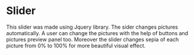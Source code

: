 # Slider

This slider was made using Jquery library. The sider changes pictures automatically. A user can change the pictures with the help of buttons and pictures preview panel too. Moreover the slider changes sepia of each picture from 0% to 100% for more beautiful visual effect.   
